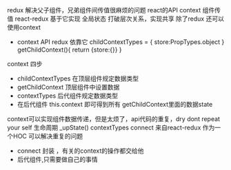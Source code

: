 redux 解决父子组件，兄弟组件间传值很麻烦的问题
react的API  context 组件传值 react-redux 基于它实现
全局状态 
打破层次关系，实现共享
除了redux 还可以使用context

- context API  redux 依靠它
childContextTypes = {
    store:PropTypes.object
}
getChildContext(){
    return {store:{}}
}

context 四步
- childContextTypes 在顶层组件规定数据类型
- getChildContext 顶层组件中设置数据
- contextTypes  后代组件规定数据类型
- 在后代组件 this.context 即可得到所有 getChildContext里面的数据state

context可以实现组件数据传递，但是太烦了，api代码的重复，dry dont repeat your self
生命周期 _upState() contextTypes
connect 来自react-redux 作为一个HOC 可以解决重复的问题
 
- connect 封装 ，有关的context的操作都交给他
- 后代组件,只需要做自己的事情
